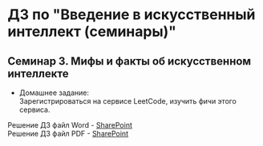 # ДЗ по "Введение в искусственный интеллект (семинары)"

## Семинар 3. Мифы и факты об искусственном интеллекте

* Домашнее задание:  
 Зарегистрироваться на сервисе LeetCode, изучить фичи этого сервиса.

Решение ДЗ файл Word - [SharePoint](https://glonassgps-my.sharepoint.com/:w:/g/personal/uc20100_glonassgps_onmicrosoft_com/EbFUBHzLRqVIrPe0wLXq9KcBTv6Ja_cT3B8GE2P_gl16lw?e=aFy77b)  
Решение ДЗ файл PDF - [SharePoint](https://glonassgps-my.sharepoint.com/:b:/g/personal/uc20100_glonassgps_onmicrosoft_com/EQoa7c4HYWNOjJ4WRSmRIn8BwGtB8SqYqbHPniO1jjHfQQ?e=RKgE0C)